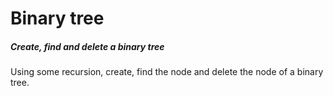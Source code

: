 # Binary tree

##### Create, find and delete a binary tree

Using some recursion, create, find the node and delete the node of a binary tree.
